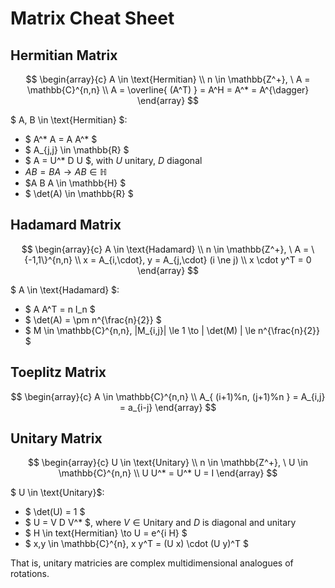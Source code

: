 Matrix Cheat Sheet
===

Hermitian Matrix
---

$$
\begin{array}{c}
A \in \text{Hermitian} \\
n \in \mathbb{Z^+},  \ A = \mathbb{C}^{n,n} \\
A = \overline{ (A^T) } = A^H = A^* = A^{\dagger}
\end{array}
$$

$ A, B \in \text{Hermitian} $:

* $ A^* A = A A^* $
* $ A_{j,j} \in \mathbb{R} $
* $ A = U^* D U $, with $U$ unitary, $D$ diagonal
* $A B = B A \to A B \in \mathbb{H}$
* $A B A \in \mathbb{H} $
* $ \det(A) \in \mathbb{R} $

Hadamard Matrix
---

$$
\begin{array}{c}
A \in \text{Hadamard} \\
n \in \mathbb{Z^+}, \ A = \{-1,1\}^{n,n} \\
x = A_{i,\cdot}, y = A_{j,\cdot} (i \ne j) \\
x \cdot y^T = 0
\end{array}
$$

$ A \in \text{Hadamard} $:

* $ A A^T = n I_n $
* $ \det(A) = \pm n^{\frac{n}{2}} $
* $ M \in \mathbb{C}^{n,n}, |M_{i,j}| \le 1 \to | \det(M) | \le n^{\frac{n}{2}} $

Toeplitz Matrix
---

$$
\begin{array}{c}
A \in \mathbb{C}^{n,n} \\
A_{ (i+1)%n, (j+1)%n } = A_{i,j} = a_{i-j}
\end{array}
$$

Unitary Matrix
---

$$
\begin{array}{c}
U \in \text{Unitary} \\
n \in \mathbb{Z^+}, \ U \in \mathbb{C}^{n,n} \\
U U^* = U^* U = I
\end{array}
$$

$ U \in \text{Unitary}$:

* $ \det(U) = 1 $
* $ U = V D V^* $, where $V \in \text{Unitary}$ and $D$ is diagonal and unitary
* $ H \in text{Hermitian} \to U = e^{i H} $
* $ x,y \in \mathbb{C}^{n}, x y^T = (U x) \cdot (U y)^T  $

That is, unitary matricies are complex multidimensional analogues of rotations.


